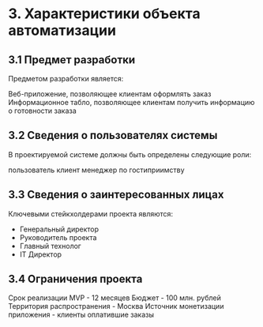 # 3. Характеристики объекта автоматизации
## 3.1 Предмет разработки
Предметом разработки является:

Веб-приложение, позволяющее клиентам оформлять заказ
Информационное табло, позволяющее клиентам получить информацию о готовности заказа

## 3.2 Сведения о пользователях системы
В проектируемой системе должны быть определены следующие роли:

пользователь
клиент
менеджер по гостиприимству

## 3.3 Сведения о заинтересованных лицах
Ключевыми стейкхолдерами проекта являются:

- Генеральный директор
- Руководитель проекта
- Главный технолог
- IT Директор

## 3.4 Ограничения проекта
Срок реализации MVP - 12 месяцев
Бюджет - 100 млн. рублей
Территория распространения - Москва
Источник монетизации приложения - клиенты оплатившие заказы
